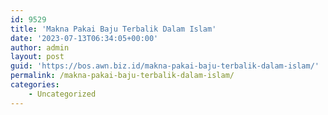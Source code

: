 ```yaml
---
id: 9529
title: 'Makna Pakai Baju Terbalik Dalam Islam'
date: '2023-07-13T06:34:05+00:00'
author: admin
layout: post
guid: 'https://bos.awn.biz.id/makna-pakai-baju-terbalik-dalam-islam/'
permalink: /makna-pakai-baju-terbalik-dalam-islam/
categories:
    - Uncategorized
---
```


